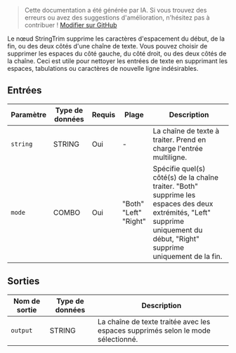 > Cette documentation a été générée par IA. Si vous trouvez des erreurs ou avez des suggestions d'amélioration, n'hésitez pas à contribuer ! [Modifier sur GitHub](https://github.com/Comfy-Org/embedded-docs/blob/main/comfyui_embedded_docs/docs/StringTrim/fr.md)

Le nœud StringTrim supprime les caractères d'espacement du début, de la fin, ou des deux côtés d'une chaîne de texte. Vous pouvez choisir de supprimer les espaces du côté gauche, du côté droit, ou des deux côtés de la chaîne. Ceci est utile pour nettoyer les entrées de texte en supprimant les espaces, tabulations ou caractères de nouvelle ligne indésirables.

## Entrées

| Paramètre | Type de données | Requis | Plage | Description |
|-----------|-----------|----------|-------|-------------|
| `string` | STRING | Oui | - | La chaîne de texte à traiter. Prend en charge l'entrée multiligne. |
| `mode` | COMBO | Oui | "Both"<br>"Left"<br>"Right" | Spécifie quel(s) côté(s) de la chaîne traiter. "Both" supprime les espaces des deux extrémités, "Left" supprime uniquement du début, "Right" supprime uniquement de la fin. |

## Sorties

| Nom de sortie | Type de données | Description |
|-------------|-----------|-------------|
| `output` | STRING | La chaîne de texte traitée avec les espaces supprimés selon le mode sélectionné. |
